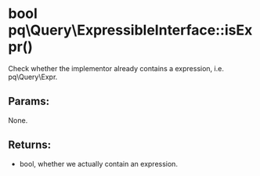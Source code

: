 # bool pq\Query\ExpressibleInterface::isExpr()

Check whether the implementor already contains a expression, i.e. pq\Query\Expr.

## Params:

None.

## Returns:

* bool, whether we actually contain an expression.

